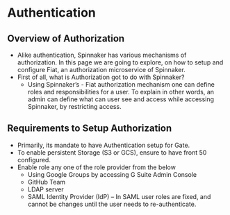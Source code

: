 # Authentication

## Overview of Authorization
* Alike authentication, Spinnaker has various mechanisms of authorization. In this page we are
going to explore, on how to setup and configure Fiat, an authorization microservice of
Spinnaker.
* First of all, what is Authorization got to do with Spinnaker?
	* Using Spinnaker’s - Fiat authorization mechanism one can define roles and
	responsibilities for a user. To explain in other words, an admin can define what can user
	see and access while accessing Spinnaker, by restricting access.

## Requirements to Setup Authorization
* Primarily, its mandate to have Authentication setup for Gate.
* To enable persistent Storage (S3 or GCS), ensure to have front 50 configured.
* Enable role any one of the role provider from the below
	* Using Google Groups by accessing G Suite Admin Console
	* GitHub Team
	* LDAP server
	* SAML Identity Provider (IdP) – In SAML user roles are fixed, and cannot be
	changes until the user needs to re-authenticate.